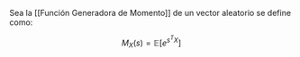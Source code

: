 
Sea la [[Función Generadora de Momento]] de un vector aleatorio se define como: 

$$M_X(s)=\mathbb{E}[e^{s^TX}]$$ 

